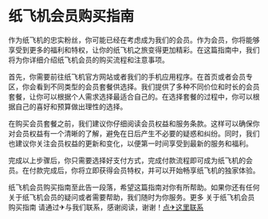 # 纸飞机会员购买指南

作为纸飞机的忠实粉丝，你可能已经在考虑成为我们的会员。作为会员，你将能够享受到更多的福利和特权，让你的纸飞机之旅变得更加精彩。在这篇指南中，我们将为你详细介绍纸飞机会员的购买流程和注意事项。

首先，你需要前往纸飞机官方网站或者我们的手机应用程序。在首页或者会员专区，你会看到不同类型的会员套餐供选择。我们提供了多种不同价位和时长的会员套餐，让你可以根据个人需求选择最适合自己的。在选择套餐的过程中，你可以根据自己的喜好和预算做出理性的选择。

在购买会员套餐之前，我们建议你仔细阅读会员权益和服务条款。这样可以确保你对会员权益有一个清晰的了解，避免在日后产生不必要的疑惑和纠纷。同时，我们也建议你关注会员权益的更新和变化，以便第一时间享受到最新的服务和福利。

完成以上步骤后，你只需要选择好支付方式，完成付款流程即可成为纸飞机的会员。在付款完成后，你将立即获得会员特权，并可以开始畅享纸飞机的独家体验。

纸飞机会员购买指南至此告一段落，希望这篇指南对你有所帮助。如果你还有任何关于纸飞机会员的疑问或者需要帮助，我们随时为你服务。更多 关于纸飞机会员购买指南 请通过✈与我们联系，感谢阅读，谢谢！[点✈这里联系](https://ads.k02.cc)